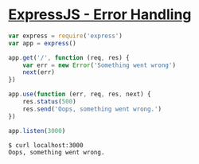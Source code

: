 # [ExpressJS - Error Handling](https://www.tutorialspoint.com/expressjs/expressjs_error_handling.htm)

```javascript
var express = require('express')
var app = express()

app.get('/', function (req, res) {
    var err = new Error('Something went wrong')
    next(err)
})

app.use(function (err, req, res, next) {
    res.status(500)
    res.send('Oops, something went wrong.')
})

app.listen(3000)
```

```
$ curl localhost:3000
Oops, something went wrong.
```